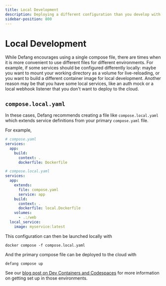 ```yaml
---
title: Local Development
description: Deploying a different configuration than you develop with locally
sidebar-position: 800
---
```


# Local Development

While Defang encourages using a single compose file, there are times when it is more convenient to use different files for different environments. For example, if some services should be configured differently locally: maybe you want to mount your working directory as a volume for live-reloading, or you want to build a different container image for local development. Another reason may be that you have some local services, like an auth mock or a local webhook listener that you don't want to deploy to the cloud.

## `compose.local.yaml`

In these cases, Defang recommends creating a file like `compose.local.yaml` which extends service definitions from your primary `compose.yaml` file.

For example,

```yaml
# compose.yaml
services:
  app:
    build:
      context: .
      dockerfile: Dockerfile
```

```yaml
# compose.local.yaml
services:
  app:
    extends:
      file: compose.yaml
      service: app
    build:
      context: .
      dockerfile: local.Dockerfile
    volumes:
      - .:/web
  local_service:
    image: myservice:latest
 ```

This configuration can then be launched locally with

```
docker compose -f compose.local.yaml
```

And the primary compose file can be deployed to the cloud with

```
defang compose up
```

See our [blog post on Dev Containers and Codespaces](https://defang.io/blog/add-defang-to-your-developer-environments-instantly) for more information on getting set up in those environments.
